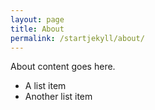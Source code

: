```yaml
---
layout: page
title: About
permalink: /startjekyll/about/
---
```


About content goes here.

- A list item
- Another list item

